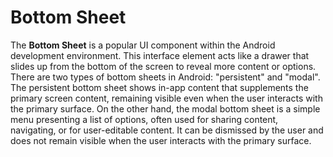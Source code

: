 # Bottom Sheet

The **Bottom Sheet** is a popular UI component within the Android development environment. This interface element acts like a drawer that slides up from the bottom of the screen to reveal more content or options. There are two types of bottom sheets in Android: "persistent" and "modal". The persistent bottom sheet shows in-app content that supplements the primary screen content, remaining visible even when the user interacts with the primary surface. On the other hand, the modal bottom sheet is a simple menu presenting a list of options, often used for sharing content, navigating, or for user-editable content. It can be dismissed by the user and does not remain visible when the user interacts with the primary surface.